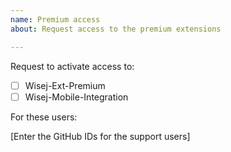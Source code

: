 ```yaml
---
name: Premium access
about: Request access to the premium extensions

---
```


Request to activate access to:

- [ ] Wisej-Ext-Premium
- [ ] Wisej-Mobile-Integration

For these users:

[Enter the GitHub IDs for the support users]

